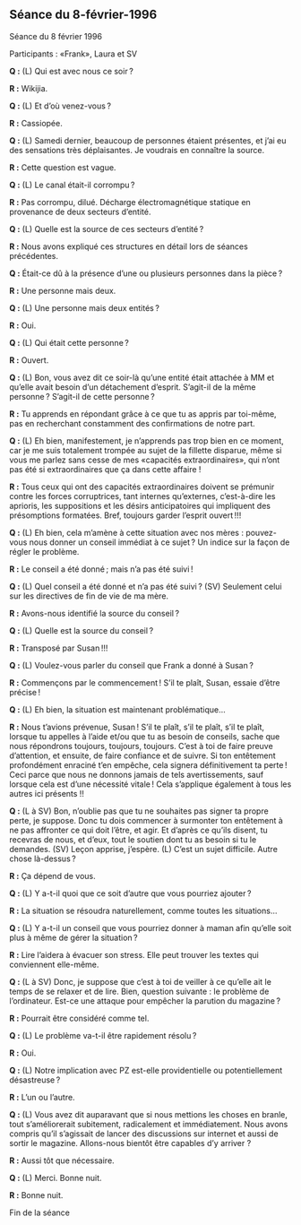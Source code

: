 ## Séance du 8-février-1996
Séance du 8 février 1996

Participants : «Frank», Laura et SV

**Q :** (L) Qui est avec nous ce soir ?

**R :** Wikijia.

**Q :** (L) Et d’où venez-vous ?

**R :** Cassiopée.

**Q :** (L) Samedi dernier, beaucoup de personnes étaient présentes, et j’ai eu des sensations très déplaisantes. Je voudrais en connaître la source.

**R :** Cette question est vague.

**Q :** (L) Le canal était-il corrompu ?

**R :** Pas corrompu, dilué. Décharge électromagnétique statique en provenance de deux secteurs d’entité.

**Q :** (L) Quelle est la source de ces secteurs d’entité ?

**R :** Nous avons expliqué ces structures en détail lors de séances précédentes.

**Q :** Était-ce dû à la présence d’une ou plusieurs personnes dans la pièce ?

**R :** Une personne mais deux.

**Q :** (L) Une personne mais deux entités ?

**R :** Oui.

**Q :** (L) Qui était cette personne ?

**R :** Ouvert.

**Q :** (L) Bon, vous avez dit ce soir-là qu’une entité était attachée à MM et qu’elle avait besoin d’un détachement d’esprit. S’agit-il de la même personne ? S’agit-il de cette personne ?

**R :** Tu apprends en répondant grâce à ce que tu as appris par toi-même, pas en recherchant constamment des confirmations de notre part.

**Q :** (L) Eh bien, manifestement, je n’apprends pas trop bien en ce moment, car je me suis totalement trompée au sujet de la fillette disparue, même si vous me parlez sans cesse de mes «capacités extraordinaires», qui n’ont pas été si extraordinaires que ça dans cette affaire !

**R :** Tous ceux qui ont des capacités extraordinaires doivent se prémunir contre les forces corruptrices, tant internes qu’externes, c’est-à-dire les aprioris, les suppositions et les désirs anticipatoires qui impliquent des présomptions formatées. Bref, toujours garder l’esprit ouvert !!!

**Q :** (L) Eh bien, cela m’amène à cette situation avec nos mères : pouvez-vous nous donner un conseil immédiat à ce sujet ? Un indice sur la façon de régler le problème.

**R :** Le conseil a été donné ; mais n’a pas été suivi !

**Q :** (L) Quel conseil a été donné et n’a pas été suivi ? (SV) Seulement celui sur les directives de fin de vie de ma mère.

**R :** Avons-nous identifié la source du conseil ?

**Q :** (L) Quelle est la source du conseil ?

**R :** Transposé par Susan !!!

**Q :** (L) Voulez-vous parler du conseil que Frank a donné à Susan ?

**R :** Commençons par le commencement ! S’il te plaît, Susan, essaie d’être précise !

**Q :** (L) Eh bien, la situation est maintenant problématique…

**R :** Nous t’avions prévenue, Susan ! S’il te plaît, s’il te plaît, s’il te plaît, lorsque tu appelles à l’aide et/ou que tu as besoin de conseils, sache que nous répondrons toujours, toujours, toujours. C’est à toi de faire preuve d’attention, et ensuite, de faire confiance et de suivre. Si ton entêtement profondément enraciné t’en empêche, cela signera définitivement ta perte ! Ceci parce que nous ne donnons jamais de tels avertissements, sauf lorsque cela est d’une nécessité vitale ! Cela s’applique également à tous les autres ici présents !!

**Q :** (L à SV) Bon, n’oublie pas que tu ne souhaites pas signer ta propre perte, je suppose. Donc tu dois commencer à surmonter ton entêtement à ne pas affronter ce qui doit l’être, et agir. Et d’après ce qu’ils disent, tu recevras de nous, et d’eux, tout le soutien dont tu as besoin si tu le demandes. (SV) Leçon apprise, j’espère. (L) C’est un sujet difficile. Autre chose là-dessus ?

**R :** Ça dépend de vous.

**Q :** (L) Y a-t-il quoi que ce soit d’autre que vous pourriez ajouter ?

**R :** La situation se résoudra naturellement, comme toutes les situations…

**Q :** (L) Y a-t-il un conseil que vous pourriez donner à maman afin qu’elle soit plus à même de gérer la situation ?

**R :** Lire l’aidera à évacuer son stress. Elle peut trouver les textes qui conviennent elle-même.

**Q :** (L à SV) Donc, je suppose que c’est à toi de veiller à ce qu’elle ait le temps de se relaxer et de lire. Bien, question suivante : le problème de l’ordinateur. Est-ce une attaque pour empêcher la parution du magazine ?

**R :** Pourrait être considéré comme tel.

**Q :** (L) Le problème va-t-il être rapidement résolu ?

**R :** Oui.

**Q :** (L) Notre implication avec PZ est-elle providentielle ou potentiellement désastreuse ?

**R :** L’un ou l’autre.

**Q :** (L) Vous avez dit auparavant que si nous mettions les choses en branle, tout s’améliorerait subitement, radicalement et immédiatement. Nous avons compris qu’il s’agissait de lancer des discussions sur internet et aussi de sortir le magazine. Allons-nous bientôt être capables d’y arriver ?

**R :** Aussi tôt que nécessaire.

**Q :** (L) Merci. Bonne nuit.

**R :** Bonne nuit.

Fin de la séance